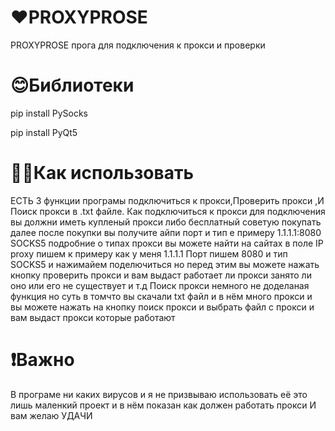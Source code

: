 # ❤PROXYPROSE
PROXYPROSE прога для подключения к прокси  и проверки
# 😊Библиотеки
pip install PySocks

pip install PyQt5
# 🤷‍♂️Как использовать 
ЕСТЬ 3 функции програмы подключиться к прокси,Проверить прокси ,И Поиск прокси в .txt файле.
Как подключиться к прокси для подключения вы должни иметь купленый прокси либо бесплатный советую покупать далее после покупки вы получите айпи порт и тип е примеру 1.1.1.1:8080 SOCKS5
подробние о типах прокси вы можете найти на сайтах в поле IP proxy пишем к примеру как у меня 1.1.1.1 Порт пишем 8080 и тип SOCKS5 и нажимайем поделючиться но перед этим вы можете нажать кнопку проверить прокси и вам выдаст работает ли прокси занято ли оно или его не существует и т.д
Поиск прокси немного не доделаная функция но суть в томчто вы скачали txt файл и в нём много прокси и вы можете нажать на кнопку поиск прокси и выбрать файл с прокси и вам выдаст прокси которые работают
# ❗Важно
В  програме ни каких вирусов и я не призвываю использовать её это лишь маленкий проект и в нём показан как должен работать прокси И вам желаю УДАЧИ
